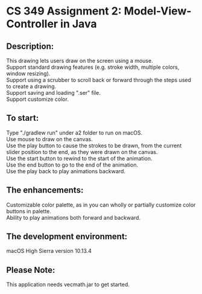 # CS 349 Assignment 2: Model-View-Controller in Java

## Description:<br />
This drawing lets users draw on the screen using a mouse. <br />
Support standard drawing features (e.g. stroke width, multiple colors, window resizing). <br />
Support using a scrubber to scroll back or forward through the steps used to create a drawing.<br />
Support saving and loading ".ser" file.<br />
Support customize color.<br />

## To start:<br />
Type "./gradlew run" under a2 folder to run on macOS.<br />
Use mouse to draw on the canvas.<br />
Use the play button to cause the strokes to be drawn, from the current slider position to the end, as they were drawn on the canvas.<br />
Use the start button to rewind to the start of the animation.<br />
Use the end button to go to the end of the animation.<br />
Use the play back to play animations backward.<br />

## The enhancements:<br />
Customizable color palette, as in you can wholly or partially customize color buttons in palette.<br />
Ability to play animations both forward and backward.<br />

## The development environment:<br />
macOS High Sierra version 10.13.4<br />

## Please Note:<br />
This application needs vecmath.jar to get started.<br />
